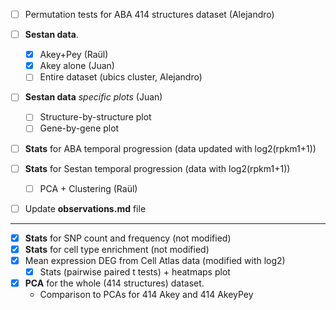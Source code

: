 
- [ ] Permutation tests for ABA 414 structures dataset (Alejandro)

- [ ] **Sestan data**.
    + [X] Akey+Pey (Raül)
    + [X] Akey alone (Juan)
    + [ ] Entire dataset (ubics cluster, Alejandro)
    
 - [ ] **Sestan data** *specific plots* (Juan)
    + [ ] Structure-by-structure plot
    + [ ] Gene-by-gene plot
  
- [ ] **Stats** for ABA temporal progression (data updated with log2(rpkm1+1))

- [ ] **Stats** for Sestan temporal progression (data with log2(rpkm1+1))
  + [ ] PCA + Clustering (Raül)
  
  
  
- [ ] Update **observations.md** file


--- 

- [X] **Stats** for SNP count and frequency (not modified)
- [X] **Stats** for cell type enrichment (not modified)
- [X] Mean expression DEG from Cell Atlas data (modified with log2)
  + [X] Stats (pairwise paired t tests) + heatmaps plot
  
- [X] **PCA** for the whole (414 structures) dataset.
  + Comparison to PCAs for 414 Akey and 414 AkeyPey  
  


